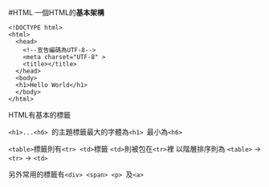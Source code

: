 #HTML
一個HTML的**基本架構**
```
<!DOCTYPE html>
<html>
  <head>
    <!--宣告編碼為UTF-8-->
    <meta charset="UTF-8" >
    <title></title>
  </head>
  <body>
  <h1>Hello World</h1>  
  </body>
</html>
```

HTML有基本的標籤

```<h1>...<h6> ```的主題標籤最大的字體為```<h1> ```最小為```<h6>``` 
 
```<table>```標籤則有```<tr> <td>```標籤
```<td>```則被包在```<tr>```裡
以階層排序則為 ```<table>``` -> ```<tr>``` -> ```<td>```

另外常用的標籤有```<div> <span> <p> ```及```<a>```
 
  
